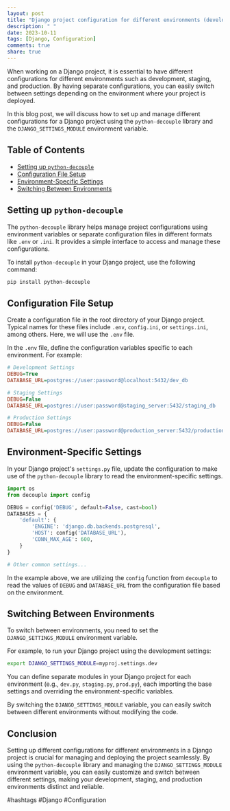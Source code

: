 ```yaml
---
layout: post
title: "Django project configuration for different environments (development, staging, production)"
description: " "
date: 2023-10-11
tags: [Django, Configuration]
comments: true
share: true
---
```


When working on a Django project, it is essential to have different configurations for different environments such as development, staging, and production. By having separate configurations, you can easily switch between settings depending on the environment where your project is deployed.

In this blog post, we will discuss how to set up and manage different configurations for a Django project using the `python-decouple` library and the `DJANGO_SETTINGS_MODULE` environment variable.

## Table of Contents
- [Setting up `python-decouple`](#setting-up-python-decouple)
- [Configuration File Setup](#configuration-file-setup)
- [Environment-Specific Settings](#environment-specific-settings)
- [Switching Between Environments](#switching-between-environments)

## Setting up `python-decouple`

The `python-decouple` library helps manage project configurations using environment variables or separate configuration files in different formats like `.env` or `.ini`. It provides a simple interface to access and manage these configurations.

To install `python-decouple` in your Django project, use the following command:

```bash
pip install python-decouple
```

## Configuration File Setup

Create a configuration file in the root directory of your Django project. Typical names for these files include `.env`, `config.ini`, or `settings.ini`, among others. Here, we will use the `.env` file.

In the `.env` file, define the configuration variables specific to each environment. For example:

```ini
# Development Settings
DEBUG=True
DATABASE_URL=postgres://user:password@localhost:5432/dev_db

# Staging Settings
DEBUG=False
DATABASE_URL=postgres://user:password@staging_server:5432/staging_db

# Production Settings
DEBUG=False
DATABASE_URL=postgres://user:password@production_server:5432/production_db
```

## Environment-Specific Settings

In your Django project's `settings.py` file, update the configuration to make use of the `python-decouple` library to read the environment-specific settings.

```python
import os
from decouple import config

DEBUG = config('DEBUG', default=False, cast=bool)
DATABASES = {
    'default': {
        'ENGINE': 'django.db.backends.postgresql',
        'HOST': config('DATABASE_URL'),
        'CONN_MAX_AGE': 600,
    }
}

# Other common settings...

```

In the example above, we are utilizing the `config` function from `decouple` to read the values of `DEBUG` and `DATABASE_URL` from the configuration file based on the environment.

## Switching Between Environments

To switch between environments, you need to set the `DJANGO_SETTINGS_MODULE` environment variable.

For example, to run your Django project using the development settings:

```bash
export DJANGO_SETTINGS_MODULE=myproj.settings.dev
```

You can define separate modules in your Django project for each environment (e.g., `dev.py`, `staging.py`, `prod.py`), each importing the base settings and overriding the environment-specific variables.

By switching the `DJANGO_SETTINGS_MODULE` variable, you can easily switch between different environments without modifying the code.

## Conclusion

Setting up different configurations for different environments in a Django project is crucial for managing and deploying the project seamlessly. By using the `python-decouple` library and managing the `DJANGO_SETTINGS_MODULE` environment variable, you can easily customize and switch between different settings, making your development, staging, and production environments distinct and reliable.

#hashtags #Django #Configuration
